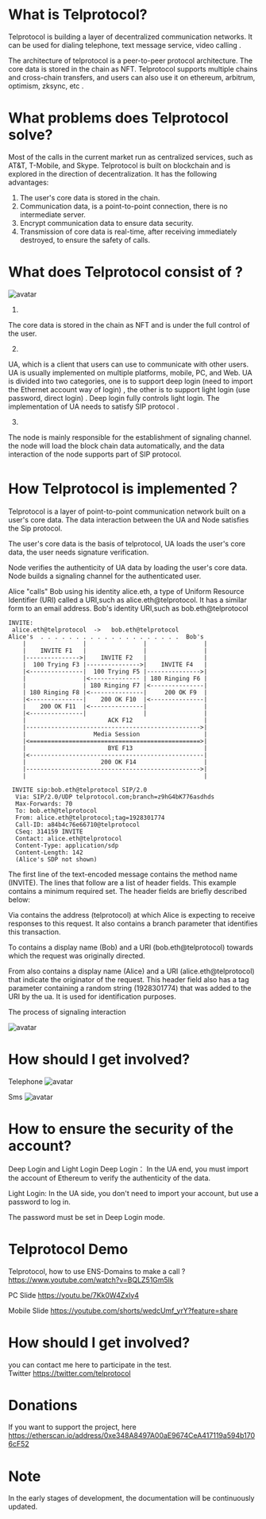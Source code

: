 # What is Telprotocol?

Telprotocol is building a layer of decentralized communication networks. It can be used for dialing telephone, text message service, video calling .

The architecture of telprotocol is a peer-to-peer protocol architecture. The core data is stored in the chain as NFT. Telprotocol supports multiple chains and cross-chain transfers, and users can also use it on ethereum, arbitrum, optimism, zksync, etc .

# What problems does Telprotocol solve?

Most of the calls in the current market run as centralized services, such as AT&T, T-Mobile, and Skype.
Telprotocol is built on blockchain and is explored in the direction of decentralization. It has the following advantages:

1. The user's core data is stored in the chain.
2. Communication data, is a point-to-point connection, there is no intermediate server.
3. Encrypt communication data to ensure data security.
4. Transmission of core data is real-time, after receiving immediately destroyed, to ensure the safety of calls.


# What does Telprotocol consist of ?

![avatar](/tel.png)

1. 
The core data is stored in the chain as NFT and is under the full control of the user.

2. 
UA, which is a client that users can use to communicate with other users. UA is usually implemented on multiple platforms, mobile, PC, and Web.
UA is divided into two categories, one is to support deep login (need to import the Ethernet account way of login) , the other is to support light login (use password, direct login) .
Deep login fully controls light login. The implementation of UA needs to satisfy SIP protocol .

3. 
The node is mainly responsible for the establishment of signaling channel. the node will load the block chain data automatically, and the data interaction of the node supports part of SIP protocol.


# How Telprotocol is implemented？

Telprotocol is a layer of point-to-point communication network built on a user's core data. The data interaction between the UA and Node satisfies the Sip protocol.

The user's core data is the basis of telprotocol, UA loads the user's core data, the user needs signature verification.

Node verifies the authenticity of UA data by loading the user's core data. Node builds a signaling channel for the authenticated user.

Alice "calls" Bob using his identity alice.eth, a type of Uniform Resource
   Identifier (URI) called a URI,such as alice.eth@telprotocol.
    It has a similar form to an email address.
    Bob's identity URI,such as bob.eth@telprotocol

    INVITE:
     alice.eth@telprotocol  ->   bob.eth@telprotocol
    Alice's  . . . . . . . . . . . . . . . . . . . .  Bob's
        |                |                |                |
        |    INVITE F1   |                |                |
        |--------------->|    INVITE F2   |                |
        |  100 Trying F3 |--------------->|    INVITE F4   |
        |<---------------|  100 Trying F5 |--------------->|
        |                |<-------------- | 180 Ringing F6 |
        |                | 180 Ringing F7 |<---------------|
        | 180 Ringing F8 |<---------------|     200 OK F9  |
        |<---------------|    200 OK F10  |<---------------|
        |    200 OK F11  |<---------------|                |
        |<---------------|                |                |
        |                       ACK F12                    |
        |------------------------------------------------->|
        |                   Media Session                  |
        |<================================================>|
        |                       BYE F13                    |
        |<-------------------------------------------------|
        |                     200 OK F14                   |
        |------------------------------------------------->|
        |                                                  |

     INVITE sip:bob.eth@telprotocol SIP/2.0
      Via: SIP/2.0/UDP telprotocol.com;branch=z9hG4bK776asdhds
      Max-Forwards: 70
      To: bob.eth@telprotocol
      From: alice.eth@telprotocol;tag=1928301774
      Call-ID: a84b4c76e66710@telprotocol
      CSeq: 314159 INVITE
      Contact: alice.eth@telprotocol
      Content-Type: application/sdp
      Content-Length: 142
      (Alice's SDP not shown)

 The first line of the text-encoded message contains the method name
   (INVITE).  The lines that follow are a list of header fields.  This
   example contains a minimum required set.  The header fields are
   briefly described below:

   Via contains the address (telprotocol) at which Alice is
   expecting to receive responses to this request.  It also contains a
   branch parameter that identifies this transaction.

   To contains a display name (Bob) and a URI
   (bob.eth@telprotocol) towards which the request was originally
   directed. 

   From also contains a display name (Alice) and a URI
   (alice.eth@telprotocol) that indicate the originator of the request.
   This header field also has a tag parameter containing a random string
   (1928301774) that was added to the URI by the ua.  It is used
   for identification purposes.

   The process of signaling interaction  
     
   ![avatar](/interaction.png)


# How should I get involved?

Telephone
![avatar](/telephone.png)


Sms
![avatar](/sms.png)


# How to ensure the security of the account?

Deep Login and Light Login
Deep Login： In the UA end, you must import the account of Ethereum to verify the authenticity of the data.

Light Login:  In the UA side, you don't need to import your account, but use a password to log in.

The password must be set in Deep Login mode.


# Telprotocol Demo


Telprotocol, how to use ENS-Domains to make a call ?
https://www.youtube.com/watch?v=BQLZ51Gm5lk


PC Slide
https://youtu.be/7Kk0W4Zxly4


Mobile Slide
https://youtube.com/shorts/wedcUmf_yrY?feature=share



# How should I get involved?

you can contact me here to participate in the test.  
Twitter https://twitter.com/telprotocol

# Donations

If you want to support the project, here  
https://etherscan.io/address/0xe348A8497A00aE9674CeA417119a594b1706cF52  


# Note

In the early stages of development, the documentation will be continuously updated.